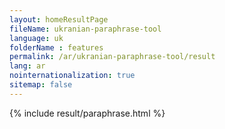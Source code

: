 ```yaml
---
layout: homeResultPage
fileName: ukranian-paraphrase-tool
language: uk
folderName : features
permalink: /ar/ukranian-paraphrase-tool/result
lang: ar
nointernationalization: true
sitemap: false
---
```

{% include result/paraphrase.html %}

<script src="/js/result/paraprashing.js" data-foldername="{{page.folderName}}" data-lang="{{page.lang}}"></script>